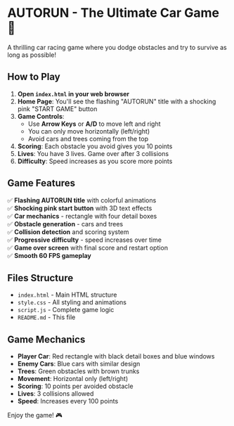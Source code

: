 # AUTORUN - The Ultimate Car Game 🚗

A thrilling car racing game where you dodge obstacles and try to survive as long as possible!

## How to Play

1. **Open `index.html` in your web browser**
2. **Home Page**: You'll see the flashing "AUTORUN" title with a shocking pink "START GAME" button
3. **Game Controls**:
   - Use **Arrow Keys** or **A/D** to move left and right
   - You can only move horizontally (left/right)
   - Avoid cars and trees coming from the top
4. **Scoring**: Each obstacle you avoid gives you 10 points
5. **Lives**: You have 3 lives. Game over after 3 collisions
6. **Difficulty**: Speed increases as you score more points

## Game Features

✅ **Flashing AUTORUN title** with colorful animations  
✅ **Shocking pink start button** with 3D text effects  
✅ **Car mechanics** - rectangle with four detail boxes  
✅ **Obstacle generation** - cars and trees  
✅ **Collision detection** and scoring system  
✅ **Progressive difficulty** - speed increases over time  
✅ **Game over screen** with final score and restart option  
✅ **Smooth 60 FPS gameplay**  

## Files Structure

- `index.html` - Main HTML structure
- `style.css` - All styling and animations
- `script.js` - Complete game logic
- `README.md` - This file

## Game Mechanics

- **Player Car**: Red rectangle with black detail boxes and blue windows
- **Enemy Cars**: Blue cars with similar design
- **Trees**: Green obstacles with brown trunks
- **Movement**: Horizontal only (left/right)
- **Scoring**: 10 points per avoided obstacle
- **Lives**: 3 collisions allowed
- **Speed**: Increases every 100 points

Enjoy the game! 🎮 